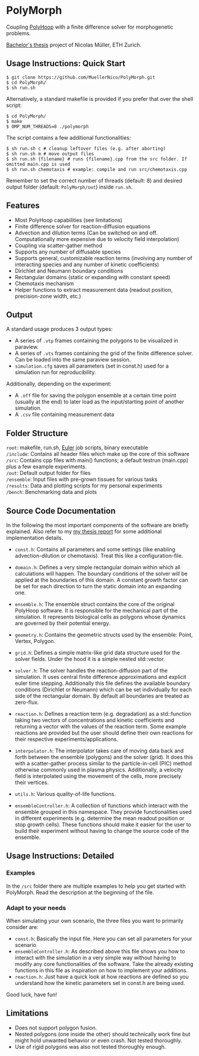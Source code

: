 # PolyMorph
Coupling [PolyHoop](https://www.sciencedirect.com/science/article/pii/S0010465524000511) with a finite difference solver for morphogenetic problems.  

[Bachelor's thesis](https://www.overleaf.com/read/ytngwfdzfdrx#3782c2) project of Nicolas Müller, ETH Zurich. 

## Usage Instructions: Quick Start 
```shell
$ git clone https://github.com/MuellerNico/PolyMorph.git
$ cd PolyMorph/
$ sh run.sh
```

Alternatively, a standard makefile is provided if you prefer that over the shell script:

```shell
$ cd PolyMorph/
$ make
$ OMP_NUM_THREADS=8 ./polymorph
```

The script contains a few additional functionalities:

```shell
$ sh run.sh c # cleanup leftover files (e.g. after aborting)
$ sh run.sh m # move output files
$ sh run.sh {filename} # runs {filename}.cpp from the src folder. If omitted main.cpp is used
$ sh run.sh chemotaxis # example: compile and run src/chemotaxis.cpp
```
Remember to set the correct number of threads (default: 8) and desired output folder (default: ``PolyMorph/out``) inside ``run.sh``.

## Features
- Most PolyHoop capabilities (see limitations)
- Finite difference solver for reaction-diffusion equations
- Advection and dilution terms (Can be switched on and off. Computationally more expensive due to velocity field interpolation)
- Coupling via scatter-gather method
- Supports any number of diffusable species
- Supports general, customizable reaction terms (involving any number of interacting species and any number of kinetic coefficients)
- Dirichlet and Neumann boundary conditions
- Rectangular domains (static or expanding with constant speed)
- Chemotaxis mechanism 
- Helper functions to extract measurement data (readout position, precision-zone width, etc.)

## Output
A standard usage produces 3 output types:
- A series of ``.vtp`` frames containing the polygons to be visualized in paraview.
- A series of ``.vts`` frames containing the grid of the finite difference solver. Can be loaded into the same paraview session. 
- ``simulation.cfg`` saves all parameters (set in const.h) used for a simulation run for reproducibility. 

Additionally, depending on the experiment:
- A ``.off`` file for saving the polygon ensemble at a certain time point (usually at the end) to later load as the input/starting point of another simulation. 
- A ``.csv`` file containing measurement data

## Folder Structure
`root`: makefile, run.sh, [Euler](https://scicomp.ethz.ch/wiki/Euler) job scripts, binary executable  
`/include`: Contains all header files which make up the core of this software  
`/src`: Contains cpp files with main() functions; a default testrun (main.cpp) plus a few example experiments.  
`/out`: Default output folder for files  
`/ensemble`: Input files with pre-grown tissues for various tasks  
`/results`: Data and plotting scripts for my personal experiments  
`/bench`: Benchmarking data and plots 

## Source Code Documentation
In the following the most important components of the software are briefly explained. Also refer to my [my thesis report](https://www.overleaf.com/read/ytngwfdzfdrx#3782c2) for some additional implementation details. 

- ``const.h``: Contains all parameters and some settings (like enabling advection-dilution or chemotaxis). Treat this like a configuration-file. 

- ``domain.h``: Defines a very simple rectangular domain within which all calculations will happen. The boundary conditions of the solver will be applied at the boundaries of this domain. A constant growth factor can be set for each direction to turn the static domain into an expanding one.  

- ``ensemble.h``: The ensemble struct contains the core of the original PolyHoop software. It is responsible for the mechanical part of the simulation. It represents biological cells as polygons whose dynamics are governed by their potential energy.  

- ``geometry.h``: Contains the geometric structs used by the ensemble: Point, Vertex, Polygon. 

- ``grid.h``: Defines a simple matrix-like grid data structure used for the solver fields. Under the hood it is a simple nested std::vector. 

- ``solver.h``: The solver handles the reaction-diffusion part of the simulation. It uses central finite difference approximations and explicit euler time stepping. 
Additionally this file defines the available boundary conditions (Dirichlet or Neumann) which can be set individually for each side of the rectangular domain. By default all boundaries are treated as zero-flux.

- ``reaction.h``: Defines a reaction term (e.g. degradation) as a std::function taking two vectors of concentrations and kinetic coefficients and returning a vector with the values of the reaction term. Some example reactions are provided but the user should define their own reactions for their respective experiments/applications. 

- ``interpolator.h``: The interpolator takes care of moving data back and forth between the ensemble (polygons) and the solver (grid). It does this with a scatter-gather process similar to the particle-in-cell (PIC) method otherwise commonly used in plasma physics. Additionally, a velocity field is interpolated using the movement of the cells, more precisely their vertices.     

- ``utils.h``: Various quality-of-life functions.

- ``ensembleController.h``: A collection of functions which interact with the ensemble grouped in this namespace. They provide functionalities used in different experiments (e.g. determine the mean readout position or stop growth cells). These functions should make it easier for the user to build their experiment without having to change the source code of the ensemble. 

## Usage Instructions: Detailed

### Examples
In the ``/src`` folder there are multiple examples to help you get started with PolyMorph. Read the description at the beginning of the file. 

### Adapt to your needs

When simulating your own scenario, the three files you want to primarily consider are:

- ``const.h``: Basically the input file. Here you can set all parameters for your scenario
- ``ensembleController.h``: As described above this file shows you how to interact with the simulation in a very simple way without having to modify any core functionalities of the software. Take the already existing functions in this file as inspiration on how to implement your additions. 
- ``reaction.h``: Just have a quick look at how reactions are defined so you understand how the kinetic parameters set in const.h are being used. 

Good luck, have fun!

## Limitations
- Does not support polygon fusion.
- Nested polygons (one inside the other) should technically work fine but might hold unwanted behavior or even crash. Not tested thoroughly. 
- Use of rigid polygons was also not tested thoroughly enough.  
